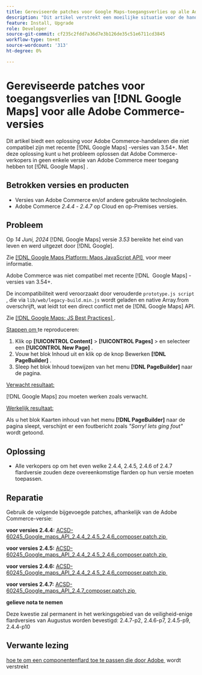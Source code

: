 ```yaml
---
title: Gereviseerde patches voor Google Maps-toegangsverlies op alle Adobe Commerce-versies
description: "Dit artikel verstrekt een moeilijke situatie voor de handelaars van Adobe Commerce die niet compatibel met om het even welke recente  [!DNL Google Maps]  versies van 3.54+ zijn."
feature: Install, Upgrade
role: Developer
source-git-commit: cf235c2fdd7a36d7e3b126de35c51e6711cd3845
workflow-type: tm+mt
source-wordcount: '313'
ht-degree: 0%

---
```


# Gereviseerde patches voor toegangsverlies van [!DNL Google Maps] voor alle Adobe Commerce-versies

Dit artikel biedt een oplossing voor Adobe Commerce-handelaren die niet compatibel zijn met recente [!DNL Google Maps] -versies van 3.54+. Met deze oplossing kunt u het probleem oplossen dat Adobe Commerce-verkopers in geen enkele versie van Adobe Commerce meer toegang hebben tot [!DNL Google Maps] .

## Betrokken versies en producten

* Versies van Adobe Commerce en/of andere gebruikte technologieën.
* Adobe Commerce *2.4.4* - *2.4.7* op Cloud en op-Premises versies.

## Probleem

Op *14 Juni, 2024* [!DNL Google Maps] versie *3.53* bereikte het eind van leven en werd uitgezet door [!DNL Google].

Zie [[!DNL Google Maps Platform: Maps JavaScript API] &#x200B;](https://developers.google.com/maps/documentation/javascript/versions#documentation-for-the-api-versions) voor meer informatie.

Adobe Commerce was niet compatibel met recente [!DNL &#x200B; Google Maps] -versies van 3.54+.

De incompatibiliteit werd veroorzaakt door verouderde `prototype.js script` , die via `lib/web/legacy-build.min.js` wordt geladen en native Array.from overschrijft, wat leidt tot een direct conflict met de [!DNL &#x200B; Google Maps] API.

Zie [[!DNL Google Maps: JS Best Practices] &#x200B;](https://developers.google.com/maps/documentation/javascript/best-practices).

<u> Stappen om </u> te reproduceren:

1. Klik op **[!UICONTROL Content]** > **[!UICONTROL Pages]** > en selecteer een **[!UICONTROL New Page]** .
1. Vouw het blok Inhoud uit en klik op de knop Bewerken **[!DNL PageBuilder]** .
1. Sleep het blok Inhoud toewijzen van het menu **[!DNL PageBuilder]** naar de pagina.

<u> Verwacht resultaat:</u>

[!DNL Google Maps] zou moeten werken zoals verwacht.

<u> Werkelijk resultaat: </u>

Als u het blok Kaarten inhoud van het menu **[!DNL PageBuilder]** naar de pagina sleept, verschijnt er een foutbericht zoals *&quot;Sorry! Iets ging fout&quot;* wordt getoond.

## Oplossing

* Alle verkopers op om het even welke 2.4.4, 2.4.5, 2.4.6 of 2.4.7 flardversie zouden deze overeenkomstige flarden op hun versie moeten toepassen.

## Reparatie

Gebruik de volgende bijgevoegde patches, afhankelijk van de Adobe Commerce-versie:

**voor versies 2.4.4:**
[&#x200B; ACSD-60245_Google_maps_API_2.4.4_2.4.5_2.4.6_composer.patch.zip &#x200B;](assets/ACSD-60245_Google_maps_API_2.4.4_2.4.5_2.4.6_composer.patch.zip)

**voor versies 2.4.5:**
[&#x200B; ACSD-60245_Google_maps_API_2.4.4_2.4.5_2.4.6_composer.patch.zip &#x200B;](assets/ACSD-60245_Google_maps_API_2.4.4_2.4.5_2.4.6_composer.patch.zip)

**voor versies 2.4.6:**
[&#x200B; ACSD-60245_Google_maps_API_2.4.4_2.4.5_2.4.6_composer.patch.zip &#x200B;](assets/ACSD-60245_Google_maps_API_2.4.4_2.4.5_2.4.6_composer.patch.zip)

**voor versies 2.4.7:**
[&#x200B; ACSD-60245_Google_maps_API_2.4.7_composer.patch.zip &#x200B;](assets/ACSD-60245_Google_maps_API_2.4.7_composer.patch.zip)

**gelieve nota te nemen**

Deze kwestie zal permanent in het werkingsgebied van de veiligheid-enige flardversies van Augustus worden bevestigd:
2.4.7-p2, 2.4.6-p7, 2.4.5-p9, 2.4.4-p10

## Verwante lezing

[&#x200B; hoe te om een componentenflard toe te passen die door Adobe &#x200B;](https://experienceleague.adobe.com/nl/docs/commerce-knowledge-base/kb/how-to/how-to-apply-a-composer-patch-provided-by-magento) wordt verstrekt